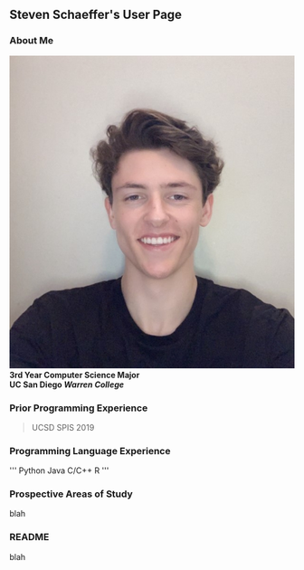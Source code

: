 ## Steven Schaeffer's User Page

### About Me
![Steven Schaeffer's Profile Picture](./images/pfp.jpg)
\
__3rd Year Computer Science Major__
\
__UC San Diego *Warren College*__

### Prior Programming Experience
> UCSD SPIS 2019

### Programming Language Experience
'''
Python
Java
C/C++
R
'''

### Prospective Areas of Study
blah

### README
blah